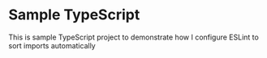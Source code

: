 # Sample TypeScript

This is sample TypeScript project to demonstrate how I configure ESLint to sort imports automatically
